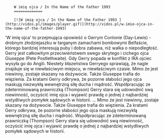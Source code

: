 
        W imię ojca / In the Name of the Father 1993 
        =============
        
        [![W imię ojca / In the Name of the Father 1993 ](http://vidos.pl/images/player.gif)](http://vidos.pl/w-imie-ojca-in-the-name-of-the-father-1993)
        
        
 'W imię ojca' to przejmująca opowieść o Gerrym Conlonie (Day-Lewis) - drobnym złodziejaszku w targanym zamachami bombowymi Belfaście, którego bardziej interesują puby i dobra zabawa, niż walka o niepodległość. Gerry jest całkowitym przeciwieństwem swego skrytego i cichego ojca Giuseppe (Pete Postlethwaite). Gdy Gerry popada w konflikt z IRA ojciec wysyła go do Anglii. Niestety błazeństwa Gerryego sprawiają, że nagle znajduje się w niewłaściwym miejscu, w niewłaściwym czasie. Mimo że jest niewinny, zostaje skazany na dożywocie. Także Giuseppe trafia do więzienia. Za kratami Gerry odkrywa, że pozorne słabości jego ojca maskują niezwykłą wewnętrzną siłę ducha i mądrość. Współpracując ze zdeterminowaną prawniczką (Thompson) Gerry stara się udowodnić swą niewinność, oczyścić imię ojca i wyjawić prawdę o jednej z najbardziej wstydliwych pomyłek sądowych w historii.  ... Mimo że jest niewinny, zostaje skazany na dożywocie. Także Giuseppe trafia do więzienia. Za kratami Gerry odkrywa, że pozorne słabości jego ojca maskują niezwykłą wewnętrzną siłę ducha i mądrość. Współpracując ze zdeterminowaną prawniczką (Thompson) Gerry stara się udowodnić swą niewinność, oczyścić imię ojca i wyjawić prawdę o jednej z najbardziej wstydliwych pomyłek sądowych w historii.
    
